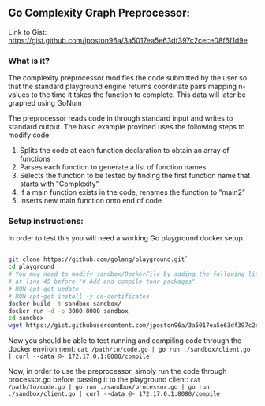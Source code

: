 ## Go Complexity Graph Preprocessor:
Link to Gist: https://gist.github.com/jposton96a/3a5017ea5e63df397c2cece08f6f1d9e

### What is it?
The complexity preprocessor modifies the code submitted by the user so that the standard playground engine returns coordinate pairs mapping n-values to the time it takes the function to complete. This data will later be graphed using GoNum

The preprocessor reads code in through standard input and writes to standard output. The basic example provided uses the following steps to modify code:

1. Splits the code at each function declaration to obtain an array of functions
2. Parses each function to generate a list of function names
3. Selects the function to be tested by finding the first function name that starts with "Complexity"
4. If a main function exists in the code, renames the function to "main2"
5. Inserts new main function onto end of code

### Setup instructions:
In order to test this you will need a working Go playground docker setup.

```bash

git clone https://github.com/golang/playground.git`
cd playground
# You may need to modify sandbox/DockerFile by adding the following lines (uncommented)
# at line 45 before "# Add and compile tour packages"
# RUN apt-get update
# RUN apt-get install -y ca-certificates
docker build -t sandbox sandbox/
docker run -d -p 8080:8080 sandbox
cd sandbox
wget https://gist.githubusercontent.com/jposton96a/3a5017ea5e63df397c2cece08f6f1d9e/raw/8ca9e34070874cb0d935227fdd129ef56b3c8feb/processor.go

```

Now you should be able to test running and compiling code through the docker environment:
`cat /path/to/code.go | go run ./sandbox/client.go | curl --data @- 172.17.0.1:8080/compile`

Now, in order to use the preprocessor, simply run the code through processor.go before passing it to the playground client:
`cat /path/to/code.go | go run ./sandbox/processor.go | go run ./sandbox/client.go | curl --data @- 172.17.0.1:8080/compile`

